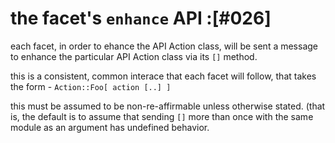 # the facet's `enhance` API :[#026]

each facet, in order to ehance the API Action class, will be sent a message
to enhance the particular API Action class via its `[]` method.

this is a consistent, common interace that each facet will follow, that
takes the form - `Action::Foo[ action [..] ]`

this must be assumed to be non-re-affirmable unless otherwise stated. (that
is, the default is to assume that sending `[]` more than once with the
same module as an argument has undefined behavior.
